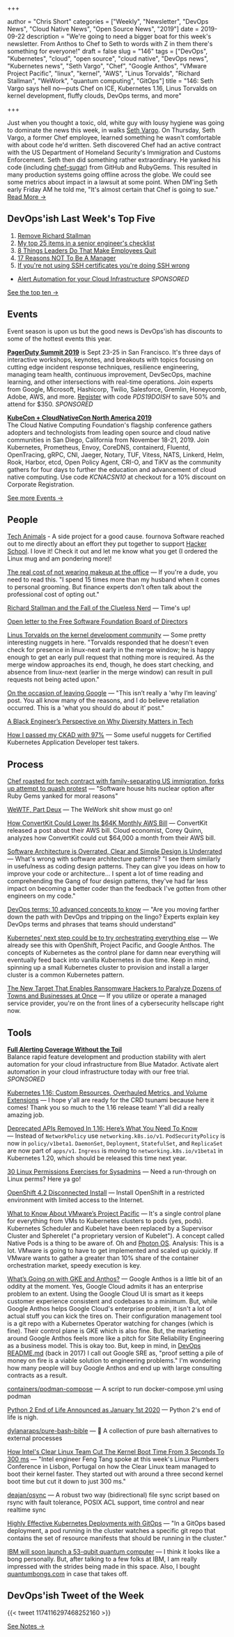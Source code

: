 +++

author = "Chris Short"
categories = ["Weekly", "Newsletter", "DevOps News", "Cloud Native News", "Open Source News", "2019"]
date = 2019-09-22
description = "We're going to need a bigger boat for this week's newsletter. From Anthos to Chef to Seth to words with Z in them there's something for everyone!"
draft = false
slug = "146"
tags = ["DevOps", "Kubernetes", "cloud", "open source", "cloud native", "DevOps news", "Kubernetes news", "Seth Vargo", "Chef", "Google Anthos", "VMware Project Pacific", "linux", "kernel", "AWS", "Linus Torvalds", "Richard Stallman", "WeWork", "quantum computing", "GitOps"]
title = "146: Seth Vargo says hell no—puts Chef on ICE, Kubernetes 1.16, Linus Torvalds on kernel development, fluffy clouds, DevOps terms, and more"

+++

Just when you thought a toxic, old, white guy with lousy hygiene was going to dominate the news this week, in walks [Seth Vargo](https://twitter.com/sethvargo). On Thursday, Seth Vargo, a former Chef employee, learned something he wasn't comfortable with about code he'd written. Seth discovered Chef had an active contract with the US Department of Homeland Security's Immigration and Customs Enforcement. Seth then did something rather extraordinary. He yanked his code (including [chef-sugar](https://github.com/sethvargo/chef-sugar)) from GitHub and RubyGems. This resulted in many production systems going offline across the globe. We could see some metrics about impact in a lawsuit at some point. When DM'ing Seth early Friday AM he told me, "It's almost certain that Chef is going to sue." [Read More →](https://chrisshort.net/seth-vargo-says-hell-noputs-chef-on-ice/)

## DevOps'ish Last Week's Top Five

1. [Remove Richard Stallman](https://medium.com/@selamie/remove-richard-stallman-fec6ec210794)
1. [My top 25 items in a senior engineer's checklist](https://medium.com/@littleblah/my-top-25-items-in-a-senior-engineers-checklist-c8e9f9f6e3c2)
1. [8 Things Leaders Do That Make Employees Quit](https://hbr.org/2019/09/8-things-leaders-do-that-make-employees-quit)
1. [17 Reasons NOT To Be A Manager](https://charity.wtf/2019/09/08/reasons-not-to-be-a-manager/)
1. [If you're not using SSH certificates you're doing SSH wrong](https://smallstep.com/blog/use-ssh-certificates/)

* [Alert Automation for your Cloud Infrastructure](https://www.bluematador.com/devopsish) *SPONSORED*

[See the top ten →](https://github.com/chris-short/devopsish.com/blob/main/content/post/146/notes.md)

## Events

Event season is upon us but the good news is DevOps'ish has discounts to some of the hottest events this year.

[**PagerDuty Summit 2019**](https://summit.pagerduty.com/) is Sept 23-25 in San Francisco. It's three days of interactive workshops, keynotes, and breakouts with topics focusing on cutting edge incident response techniques, resilience engineering, managing team health, continuous improvement, DevSecOps, machine learning, and other intersections with real-time operations. Join experts from Google, Microsoft, Hashicorp, Twilio, Salesforce, Gremlin, Honeycomb, Adobe, AWS, and more. [Register](https://summit.pagerduty.com/summit2019/register?c_280637=PDS19OT) with code *PDS19DOISH* to save 50% and attend for $350. *SPONSORED*

[**KubeCon + CloudNativeCon North America 2019**](https://cshort.co/kcna19)  
The Cloud Native Computing Foundation's flagship conference gathers adopters and technologists from leading open source and cloud native communities in San Diego, California from November 18-21, 2019. Join Kubernetes, Prometheus, Envoy, CoreDNS, containerd, Fluentd, OpenTracing, gRPC, CNI, Jaeger, Notary, TUF, Vitess, NATS, Linkerd, Helm, Rook, Harbor, etcd, Open Policy Agent, CRI-O, and TiKV as the community gathers for four days to further the education and advancement of cloud native computing. Use code *KCNACSN10* at checkout for a 10% discount on Corporate Registration.

[See more Events →](https://devopsish.com/146/events/)

## People

[Tech Animals](http://www.git-tower.com/blog/tech-animals) - A side project for a good cause. fournova Software reached out to me directly about an effort they put together to support [Hacker School](https://www.betterplace.org/en/projects/58054-hacker-school-inspire-young-people-for-coding-and-integrate-refugees). I love it! Check it out and let me know what you get (I ordered the Linux mug and am pondering more)!

[The real cost of not wearing makeup at the office](https://www.fastcompany.com/90400807/the-real-cost-of-not-wearing-makeup-at-the-office) — If you're a dude, you need to read this. "I spend 15 times more than my husband when it comes to personal grooming. But finance experts don’t often talk about the professional cost of opting out."

[Richard Stallman and the Fall of the Clueless Nerd](https://www.wired.com/story/richard-stallman-and-the-fall-of-the-clueless-nerd/) — Time's up!

[Open letter to the Free Software Foundation Board of Directors](https://www.redhat.com/en/blog/open-letter-free-software-foundation-board-directors)

[Linus Torvalds on the kernel development community](https://lwn.net/SubscriberLink/799219/cfc5362a1bf6bc5a/) — Some pretty interesting nuggets in here. "Torvalds responded that he doesn't even check for presence in linux-next early in the merge window; he is happy enough to get an early pull request that nothing more is required. As the merge window approaches its end, though, he does start checking, and absence from linux-next (earlier in the merge window) can result in pull requests not being acted upon."

[On the occasion of leaving Google](https://medium.com/@Irenes/on-the-occasion-of-leaving-google-b8c7029c8d8b) — "This isn’t really a 'why I’m leaving' post. You all know many of the reasons, and I do believe retaliation occurred. This is a 'what you should do about it' post."

[A Black Engineer’s Perspective on Why Diversity Matters in Tech](https://peopleofcolorintech.com/interview/a-black-engineers-perspective-on-why-diversity-matters-in-tech/)

[How I passed my CKAD with 97%](https://medium.com/@kgamanji/how-i-passed-my-ckad-with-97-6b54dcffa72f) — Some useful nuggets for Certified Kubernetes Application Developer test takers.

## Process

[Chef roasted for tech contract with family-separating US immigration, forks up attempt to quash protest](https://www.theregister.co.uk/2019/09/20/chef_roasted_for_ice_dealings/) — "Software house hits nuclear option after Ruby Gems yanked for moral reasons"

[WeWTF, Part Deux](https://www.profgalloway.com/wewtf-part-deux) — The WeWork shit show must go on!

[How ConvertKit Could Lower Its $64K Monthly AWS Bill](https://www.lastweekinaws.com/blog/how-convertkit-could-lower-its-64k-monthly-aws-bill/) — ConvertKit released a post about their AWS bill. Cloud economist, Corey Quinn, analyzes how ConvertKit could cut $64,000 a month from their AWS bill.

[Software Architecture is Overrated, Clear and Simple Design is Underrated](https://blog.pragmaticengineer.com/software-architecture-is-overrated/) — What's wrong with software architecture patterns? "I see them similarly in usefulness as coding design patterns. They can give you ideas on how to improve your code or architecture... I spent a lot of time reading and comprehending the Gang of four design patterns, they've had far less impact on becoming a better coder than the feedback I've gotten from other engineers on my code."

[DevOps terms: 10 advanced concepts to know](https://enterprisersproject.com/article/2019/9/devops-terms-10-advanced) — "Are you moving farther down the path with DevOps and tripping on the lingo? Experts explain key DevOps terms and phrases that teams should understand"

[Kubernetes’ next step could be to try orchestrating everything else](https://www.zdnet.com/article/kubernetes-next-step-could-be-to-try-orchestrating-everything-else/) — We already see this with OpenShift, Project Pacific, and Google Anthos. The concepts of Kubernetes as the control plane for damn near everything will eventually feed back into vanilla Kubernetes in due time. Keep in mind, spinning up a small Kubernetes cluster to provision and install a larger cluster is a common Kubernetes pattern.

[The New Target That Enables Ransomware Hackers to Paralyze Dozens of Towns and Businesses at Once](https://www.propublica.org/article/the-new-target-that-enables-ransomware-hackers-to-paralyze-dozens-of-towns-and-businesses-at-once) — If you utilize or operate a managed service provider, you're on the front lines of a cybersecurity hellscape right now.

## Tools

[**Full Alerting Coverage Without the Toil**](https://www.bluematador.com/devopsish)  
Balance rapid feature development and production stability with alert automation for your cloud infrastructure from Blue Matador. Activate alert automation in your cloud infrastructure today with our free trial. *SPONSORED*

[Kubernetes 1.16: Custom Resources, Overhauled Metrics, and Volume Extensions](https://kubernetes.io/blog/2019/09/18/kubernetes-1-16-release-announcement/) — I hope y'all are ready for the CRD tsunami because here it comes! Thank you so much to the 1.16 release team! Y'all did a really amazing job.

[Deprecated APIs Removed In 1.16: Here’s What You Need To Know](https://kubernetes.io/blog/2019/07/18/api-deprecations-in-1-16/) — Instead of `NetworkPolicy` use `networking.k8s.io/v1`. `PodSecurityPolicy` is now in `policy/v1beta1`. `DaemonSet`, `Deployment`, `StatefulSet`, and `ReplicaSet` are now part of `apps/v1`. `Ingress` is moving to `networking.k8s.io/v1beta1` in Kubernetes 1.20, which should be released this time next year.

[30 Linux Permissions Exercises for Sysadmins](https://devconnected.com/30-linux-permissions-exercises-for-sysadmins/) — Need a run-through on Linux perms? Here ya go!

[OpenShift 4.2 Disconnected Install](https://blog.openshift.com/openshift-4-2-disconnected-install/) — Install OpenShift in a restricted environment with limited access to the Internet.

[What to Know About VMware’s Project Pacific](https://thenewstack.io/5-things-to-know-about-vmwares-project-pacific/) — It's a single control plane for everything from VMs to Kubernetes clusters to pods (yes, pods). Kubernetes Scheduler and Kubelet have been replaced by a Supervisor Cluster and Spherelet ("a proprietary version of Kubelet"). A concept called Native Pods is a thing to be aware of. Oh and [Photon OS](https://vmware.github.io/photon/). Analysis: This is a lot. VMware is going to have to get implemented and scaled up quickly. If VMware wants to gather a greater than 10% share of the container orchestration market, speedy execution is key.

[What’s Going on with GKE and Anthos?](https://bravenewgeek.com/whats-going-on-with-gke-and-anthos/) — Google Anthos is a little bit of an oddity at the moment. Yes, Google Cloud admits it has an enterprise problem to an extent. Using the Google Cloud UI is smart as it keeps customer experience consistent and codebases to a minimum. But, while Google Anthos helps Google Cloud's enterprise problem, it isn't a lot of actual stuff you can kick the tires on. Their configuration management tool is a git repo with a Kubernetes Operator watching for changes (which is fine). Their control plane is GKE which is also fine. But, the marketing around Google Anthos feels more like a pitch for Site Reliability Engineering as a business model. This is okay too. But, keep in mind, in [DevOps README.md](https://github.com/chris-short/DevOps-README.md) (back in 2017) I call out Google SRE as, "proof setting a pile of money on fire is a viable solution to engineering problems." I'm wondering how many people will buy Google Anthos and end up with large consulting contracts as a result.

[containers/podman-compose](https://github.com/containers/podman-compose) — A script to run docker-compose.yml using podman

[Python 2 End of Life Announced as January 1st 2020](https://www.infoq.com/news/2019/09/python-2-end-of-life-approaching/) — Python 2's end of life is nigh.

[dylanaraps/pure-bash-bible](https://github.com/dylanaraps/pure-bash-bible) — 📖 A collection of pure bash alternatives to external processes

[How Intel's Clear Linux Team Cut The Kernel Boot Time From 3 Seconds To 300 ms](https://www.phoronix.com/scan.php?page=news_item&px=Clear-Linux-Kernel-3s-to-300ms) — "Intel engineer Feng Tang spoke at this week's Linux Plumbers Conference in Lisbon, Portugal on how the Clear Linux team managed to boot their kernel faster. They started out with around a three second kernel boot time but cut it down to just 300 ms."

[deajan/osync](https://github.com/deajan/osync) — A robust two way (bidirectional) file sync script based on rsync with fault tolerance, POSIX ACL support, time control and near realtime sync

[Highly Effective Kubernetes Deployments with GitOps](https://medium.com/@timfpark/highly-effective-kubernetes-deployments-with-gitops-c7a0354f1446) — "In a GitOps based deployment, a pod running in the cluster watches a specific git repo that contains the set of resource manifests that should be running in the cluster."

[IBM will soon launch a 53-qubit quantum computer](https://techcrunch.com/2019/09/18/ibm-will-soon-launch-a-53-qubit-quantum-computer/) — I think it looks like a bong personally. But, after talking to a few folks at IBM, I am really impressed with the strides being made in this space. Also, I bought [quantumbongs.com](http://quantumbongs.com/) in case that takes off.

## DevOps'ish Tweet of the Week

{{< tweet 1174116297468252160 >}}

[See Notes →](https://github.com/chris-short/devopsish.com/blob/main/content/post/146/notes.md)
